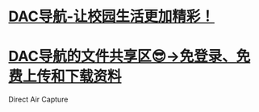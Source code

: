 # [DAC导航-让校园生活更加精彩！](https://nwuzmed.ga/)
# [DAC导航的文件共享区😎→免登录、免费上传和下载资料](http://nwuzmed.ysepan.com/)
Direct Air Capture
